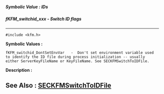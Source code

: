 ##### Symbolic Value : IDs
##### fKFM_switchid_xxx - Switch ID flags
---
```
#include <kfm.h>
```

**Symbolic Values :**

	fKFM_switchid_DontSetEnvVar	  -  Don't set environment variable used to identify the ID file during process initialization -- usually either ServerKeyFileName or KeyFileName. See SECKFMSwitchToIDFile.


**Description :**




**See Also :**
[SECKFMSwitchToIDFile](/domino-c-api-docs/reference/Func/SECKFMSwitchToIDFile)
---
